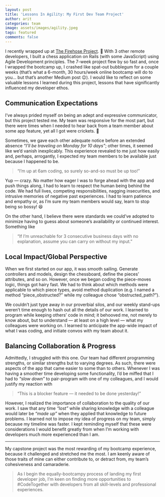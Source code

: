 ```yaml
---
layout: post
title: 'Lessons In Agility: My First Dev Team Project'
author: arit
categories: team
image: assets/images/agility.jpeg
tags: featured
comments: false
---
```

I recently wrapped up at [The Firehose Project](https://thefirehoseproject.com/). 🎉 With 3 other remote developers, I built a chess application on Rails (with some JavaScript) using Agile Development principles. The 7-week project flew by so fast and, once I wrapped the bootcamp up, I crashed like spat-out bubblegum for a couple weeks (that’s what a 6-month, 30 hours/week online bootcamp will do to you… but that’s another Medium post 😉). I would like to reflect on some valuable lessons I learned during this project, lessons that have significantly influenced my developer ethos.

## **Communication Expectations**

I’ve always prided myself on being an adept and expressive communicator, but this project tested me. My team was responsive for the most part, but there were times when I needed to hear back from a team member about some app feature, yet all I got were crickets. 🦗

Sometimes, we gave each other adequate notice before an extended absence  _“I’ll be traveling on Monday for 10 days”_; other times, it seemed like we’d vanish inexplicably. This experience revealed to me just how easily and, perhaps, arrogantly, I expected my team members to be available just because I happened to be.

> “I’m up at 6am coding, so surely so-and-so must be up too!”

Yup — crazy. No matter how eager I was to forge ahead with the app and push things along, I had to learn to respect the human being behind the code. We had full lives, competing responsibilities, nagging insecurities, and intrusive memories of negative past experiences. I had to learn patience and empathy or, as I’m sure my team members would say, learn to stop being so bossy! 😆

On the other hand, I believe there were standards we could’ve adopted to minimize having to guess about someone’s availability or continued interest. Something like

> “If I’m unreachable for 3 consecutive business days with no explanation, assume you can carry on without my input.”

## **Local Impact/Global Perspective**

When we first started on our app, it was smooth sailing. Generate controllers and models, design the chessboard, define the pieces’ attributes, and so on. However, once we began coding the piece-moves logic, things got hairy fast. We had to think about which methods were applicable to which piece types, avoid method duplication (e.g. I named a method “piece_obstructed?” while my colleague chose “obstructed_path?”).

We couldn’t just type away in our proverbial silos, and our weekly stand-ups weren’t time enough to hash out all the details of our work. I learned to program while keeping others’ code in mind; it behooved me, not merely to know about, but to understand — at least on a high level — what my colleagues were working on. I learned to anticipate the app-wide impact of what I was coding, and initiate convos with my team about it.

## **Balancing Collaboration & Progress**

Admittedly, I struggled with this one. Our team had different programming strengths, or similar strengths but to varying degrees. As such, there were aspects of the app that came easier to some than to others. Whenever I was having a smoother time developing some functionality, I’d be miffed that I had to  _“slow down”_  to pair-program with one of my colleagues, and I would justify my reaction with

> “This is a blocker feature — it needed to be done yesterday!”

However, I realized the importance of collaboration to the quality of our work. I saw that any time  _“lost”_  while sharing knowledge with a colleague would later be  _“made up”_  when they applied that knowledge to future problems. I learned not to impose my idea of progress on my team, simply because my timeline was faster. I kept reminding myself that these were considerations I would benefit greatly from when I’m working with developers much more experienced than I am.

----------

My capstone project was the most rewarding of my bootcamp experience, because it challenged and stretched me the most. I am keenly aware of those traits of mine can either contribute to, or detract from, my team’s cohesiveness and camaraderie.

> As I begin the equally-bootcampy process of landing my first developer job, I’m keen on finding more opportunities to #CodeTogether with developers from all skill-levels and professional experiences.